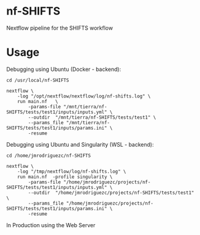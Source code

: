 # nf-SHIFTS
Nextflow pipeline for the SHIFTS workflow


# Usage

Debugging using Ubuntu (Docker - backend):
```
cd /usr/local/nf-SHIFTS

nextflow \
    -log "/opt/nextflow/nextflow/log/nf-shifts.log" \
    run main.nf   \
        -params-file "/mnt/tierra/nf-SHIFTS/tests/test1/inputs/inputs.yml" \
        --outdir  "/mnt/tierra/nf-SHIFTS/tests/test1" \
        --params_file "/mnt/tierra/nf-SHIFTS/tests/test1/inputs/params.ini" \
        -resume
```

Debugging using Ubuntu and Singularity (WSL - backend):
```
cd /home/jmrodriguezc/nf-SHIFTS

nextflow \
    -log "/tmp/nextflow/log/nf-shifts.log" \
    run main.nf  -profile singularity \
        -params-file "/home/jmrodriguezc/projects/nf-SHIFTS/tests/test1/inputs/inputs.yml" \
        --outdir  "/home/jmrodriguezc/projects/nf-SHIFTS/tests/test1" \
        --params_file "/home/jmrodriguezc/projects/nf-SHIFTS/tests/test1/inputs/params.ini" \
        -resume
```


In Production using the Web Server

